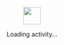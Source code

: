 <div align="center">
	<img src="https://github.githubassets.com/images/spinners/octocat-spinner-64.gif" width="40" />
	<p>Loading activity...</p>
</div>
